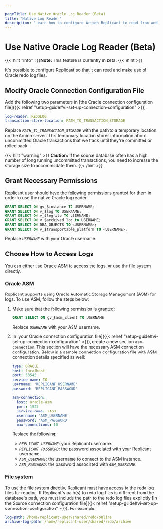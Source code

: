 ```yaml
---

pageTitle: Use Native Oracle Log Reader (Beta)
title: "Native Log Reader"
description: "Learn how to configure Arcion Replicant to read from and make use of Oracle redo log files. Learn how to use ASM or the file system directly for logs."
---
```


# Use Native Oracle Log Reader (Beta)
{{< hint "info" >}}**Note:** This feature is currently in beta. {{< /hint >}}

It's possible to configure Replicant so that it can read and make use of Oracle redo log files.

## Modify Oracle Connection Configuration File

Add the following two parameters in [the Oracle connection configuration file]({{< relref "setup-guide#vi-set-up-connection-configuration" >}}):

```YAML
log-reader: REDOLOG
transaction-store-location: PATH_TO_TRANSACTION_STORAGE
```

Replace *`PATH_TO_TRANSACTION_STORAGE`* with the path to a temporary location on the Arcion server. This temporary location stores information about uncommitted Oracle transactions that we track until they're committed or rolled back.

{{< hint "warning" >}}
**Caution:** If the source database often has a high number of long running uncommitted transactions, you need to increase the storage size to accommodate them.
{{< /hint >}}

## Grant Necessary Permissions

Replicant user should have the following permissions granted for them in order to use the native Oracle log reader.

  ```SQL
  GRANT SELECT ON gv_$instance TO USERNAME;
  GRANT SELECT ON v_$log TO USERNAME;
  GRANT SELECT ON v_$logfile TO USERNAME;
  GRANT SELECT ON v_$archived_log to USERNAME;
  GRANT SELECT ON DBA_OBJECTS TO <USERNAME>;
  GRANT SELECT ON v_$transportable_platform TO <USERNAME>;
  ```

  Replace *`USERNAME`* with your Oracle username.


## Choose How to Access Logs
You can either use Oracle ASM to access the logs, or use the file system directly.

### Oracle ASM

Replicant supports using Oracle Automatic Storage Management (ASM) for logs. To use ASM, follow the steps below:

1. Make sure that the following permission is granted:

    ```SQL
    GRANT SELECT ON gv_$asm_client TO USERNAME
    ```
  
    Replace *`USERNAME`* with your ASM username.

2. In [your Oracle connection configuration file]({{< relref "setup-guide#vi-set-up-connection-configuration" >}}), create a new section `asm-connection`.  This section will have the necessary ASM connection configuration. Below is a sample connection configuration file with ASM connection details specified as well:

    ```YAML
    type: ORACLE
    host: localhost
    port: 53545
    service-name: IO
    username: 'REPLICANT_USERNAME'
    password: 'REPLICANT_PASSWORD'

    asm-connection:
      host: oracle-asm
      port: 1521
      service-name: +ASM
      username: 'ASM_USERNAME'
      password: 'ASM_PASSWORD'
      max-connections: 10
    ```

    Replace the following:

    - *`REPLICANT_USERNAME`*: your Replicant username.
    - *`REPLICANT_PASSWORD`*: the password associated with your Replicant username.
    - *`ASM_USERNAME`*: the username to connect to the ASM instance.
    - *`ASM_PASSWORD`*: the password associated with *`ASM_USERNAME`*.

  
### File system

To use the file system directly, Replicant must have access to the redo log files for reading. If Replicant's path(s) to redo log files is different from the database's path, you must include the path to the redo log files explicitly [in the Source connection configuration file]({{< relref "setup-guide#vi-set-up-connection-configuration" >}}). For example:

  ```YAML
  log-path: /home/replicant-user/shared/redo/online
  archive-log-path: /home/replicant-user/shared/redo/archive
  ```